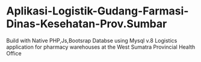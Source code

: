 # Aplikasi-Logistik-Gudang-Farmasi-Dinas-Kesehatan-Prov.Sumbar
Build with Native PHP,Js,Bootsrap
Databse using Mysql v.8
Logistics application for pharmacy warehouses at the West Sumatra Provincial Health Office
